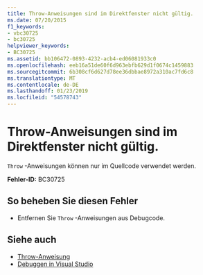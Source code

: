 ```yaml
---
title: Throw-Anweisungen sind im Direktfenster nicht gültig.
ms.date: 07/20/2015
f1_keywords:
- vbc30725
- bc30725
helpviewer_keywords:
- BC30725
ms.assetid: bb106472-0893-4232-acb4-ed06081933c0
ms.openlocfilehash: eeb16a51de60f6d963ebfb629d1f0674c1459883
ms.sourcegitcommit: 6b308cf6d627d78ee36dbbae8972a310ac7fd6c8
ms.translationtype: MT
ms.contentlocale: de-DE
ms.lasthandoff: 01/23/2019
ms.locfileid: "54578743"
---
```

# <a name="throw-statements-are-not-valid-in-the-immediate-window"></a>Throw-Anweisungen sind im Direktfenster nicht gültig.
`Throw` -Anweisungen können nur im Quellcode verwendet werden.  
  
 **Fehler-ID:** BC30725  
  
## <a name="to-correct-this-error"></a>So beheben Sie diesen Fehler  
  
-   Entfernen Sie `Throw` -Anweisungen aus Debugcode.  
  
## <a name="see-also"></a>Siehe auch
- [Throw-Anweisung](../../visual-basic/language-reference/statements/throw-statement.md)
- [Debuggen in Visual Studio](/visualstudio/debugger/debugging-in-visual-studio)
